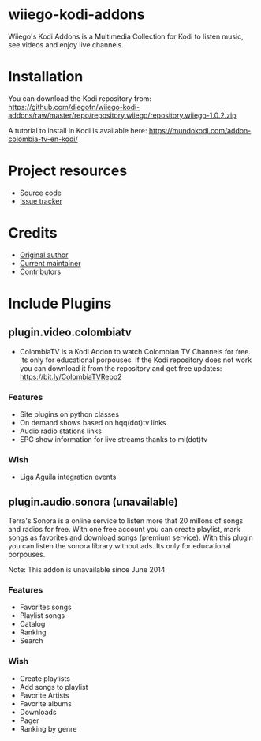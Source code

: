 **wiiego-kodi-addons**
======================

Wiiego's Kodi Addons is a Multimedia Collection for Kodi to listen music, see videos and enjoy live channels.

# Installation

You can download the Kodi repository from: https://github.com/diegofn/wiiego-kodi-addons/raw/master/repo/repository.wiiego/repository.wiiego-1.0.2.zip 

A tutorial to install in Kodi is available here: https://mundokodi.com/addon-colombia-tv-en-kodi/

# Project resources

- [Source code](https://github.com/diegofn/wiiego-kodi-addons)
- [Issue tracker](https://github.com/diegofn/wiiego-kodi-addons/issues>)

# Credits

- [Original author](https://github.com/diegofn)
- [Current maintainer](https://github.com/diegofn)
- [Contributors](https://github.com/diegofn/wiiego-kodi-addons/graphs/contributors)

# Include Plugins

## plugin.video.colombiatv

- ColombiaTV is a Kodi Addon to watch Colombian TV Channels for free. Its only for educational porpouses. If the Kodi repository does not work you can download it from the repository and get free updates: https://bit.ly/ColombiaTVRepo2

### Features
- Site plugins on python classes
- On demand shows based on hqq(dot)tv links
- Audio radio stations links  
- EPG show information for live streams thanks to mi(dot)tv

### Wish
- Liga Aguila integration events


## plugin.audio.sonora (unavailable)

Terra's Sonora is a online service to listen more that 20 millons of songs and radios for free. With one free account you can create playlist, mark songs as favorites and download songs (premium service). With this plugin you can listen the sonora library without ads. Its only for educational porpouses.

Note: This addon is unavailable since June 2014

### Features
- Favorites songs
- Playlist songs
- Catalog 
- Ranking
- Search 

### Wish
- Create playlists
- Add songs to playlist
- Favorite Artists
- Favorite albums
- Downloads
- Pager
- Ranking by genre

